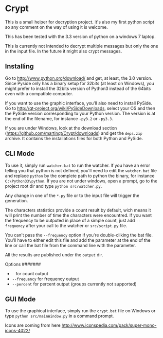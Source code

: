 Crypt
=====

This is a small helper for decryption project. It's also my first python script so any comment on the
way of using it is welcome.

This has been tested with the 3.3 version of python on a windows 7 laptop.

This is currently not intended to decrypt multiple messages but only the one in the input file. In the future it 
might also crypt messages.

Installing
----------

Go to http://www.python.org/download/ and get, at least, the 3.0 version. Since Pyside only has a binary setup for 32bits 
(at least on Windows), you might prefer to install the 32bits version of Python3 instead of the 64bits even with a compatible computer.

If you want to use the graphic interface, you'll also need to install PySide. Go to http://qt-project.org/wiki/PySideDownloads, 
select your OS and then the PySide version corresponding to your Python version. The version is at the end of the filename, for 
instance ``-py3.2`` or ``-py3.3``.

If you are under Windows, look at the download section (https://github.com/martinqt/Crypt/downloads) and get the ``deps.zip`` archive.
It contains the installations files for both Python and PySide.

CLI Mode
--------

To use it, simply run ``watcher.bat`` to run the watcher. If you have an error telling you that python is not defined, 
you'll need to edit the ``watcher.bat`` file and replace ``python`` by the complete path to python the binary, for instance
``C:\Python33\python``. If you are not under windows, open a prompt, go to the project root dir and type ``python src/watcher.py``.

Any change in one of the ``*.py`` file or to the input file will trigger the generation.

The characters statistics provide a count result by default, wich means it will print the number of time the characters were 
encountred. If you want the frequency to be outputed in place of a simple count, just add ``--frequency`` after your call to 
the watcher or ``src/script.py`` file.

You can't pass the ``--frequency`` option if you're double-cliking the bat file. You'll have to either edit this file and add the 
parameter at the end of the line or call the bat file from the command line with the parameter.

All the results are published under the ``output`` dir.

Options
#######

* `` `` for count output
* ``--frequency`` for frequency output
* ``--percent`` for percent output (groups currently not supported)

GUI Mode
--------

To use the graphical interface, simply run the ``crypt.bat`` file on Windows or type ``python src/mainWindow.py`` in 
a command prompt.


Icons are coming from here http://www.iconspedia.com/pack/super-mono-icons-4022/
